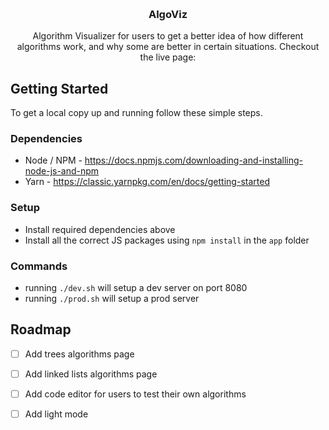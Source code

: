 <a id="readme-top"></a>

<!-- PROJECT LOGO -->
<br />
<div align="center">

  <h3 align="center">AlgoViz</h3>

  <p align="center">
    Algorithm Visualizer for users to get a better idea of how different algorithms work, and why some are better in certain situations. Checkout the live page: 
    <br />
  </p>
</div>

<!-- GETTING STARTED -->
## Getting Started

To get a local copy up and running follow these simple steps.

### Dependencies
- Node / NPM - https://docs.npmjs.com/downloading-and-installing-node-js-and-npm
- Yarn - https://classic.yarnpkg.com/en/docs/getting-started

### Setup
- Install required dependencies above
- Install all the correct JS packages using `npm install` in the `app` folder

### Commands
- running `./dev.sh` will setup a dev server on port 8080
- running `./prod.sh` will setup a prod server

<!-- ROADMAP -->
## Roadmap

- [ ] Add trees algorithms page
- [ ] Add linked lists algorithms page
- [ ] Add code editor for users to test their own algorithms
- [ ] Add light mode

